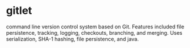 # gitlet
command line version control system based on Git. Features included file persistence, tracking, logging, checkouts, branching, and merging. Uses serialization, SHA-1 hashing, file persistence, and java.
